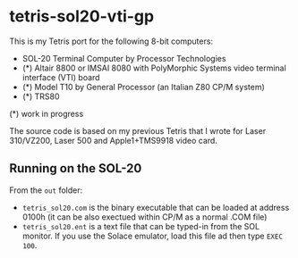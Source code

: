 # tetris-sol20-vti-gp

This is my Tetris port for the following 8-bit computers:

- SOL-20 Terminal Computer by Processor Technologies
- (*) Altair 8800 or IMSAI 8080 with PolyMorphic Systems video terminal interface (VTI) board
- (*) Model T10 by General Processor (an Italian Z80 CP/M system)
- (*) TRS80 

(*) work in progress

The source code is based on my previous Tetris that I wrote for Laser 310/VZ200, 
Laser 500 and Apple1+TMS9918 video card. 

## Running on the SOL-20

From the `out` folder:
- `tetris_sol20.com` is the binary executable that can be loaded at address 0100h (it can be also exectued within CP/M as a normal .COM file)
- `tetris_sol20.ent` is a text file that can be typed-in from the SOL monitor. If you use the Solace emulator, load this file ad then type `EXEC 100`.












